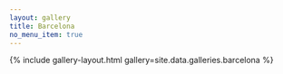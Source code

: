 ```yaml
---
layout: gallery
title: Barcelona
no_menu_item: true
---
```


{% include gallery-layout.html gallery=site.data.galleries.barcelona %}